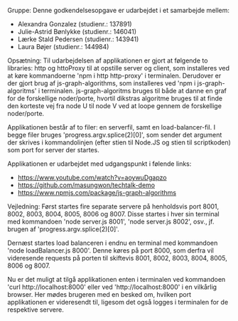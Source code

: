 Gruppe:
Denne godkendelsesopgave er udarbejdet i et samarbejde mellem:
- Alexandra Gonzalez (studienr.: 137891)
- Julie-Astrid Bønlykke (studienr.: 146041)
- Lærke Stald Pedersen (studienr.: 143941)
- Laura Bøjer (studienr.: 144984)

Opsætning:
Til udarbejdelsen af applikationen er gjort at følgende to libraries: http og httoProxy til at opstille server og client, som installeres ved at køre kommandoerne 'npm i http http-proxy' i terminalen. Derudover er der gjort brug af js-graph-algorithms, som installeres ved 'npm i js-graph-algoritms' i terminalen. js-graph-algoritms bruges til både at danne en graf for de forskellige noder/porte, hvortil dikstras algoritme bruges til at finde den korteste vej fra node U til node V ved at loope gennem de forskellige noder/porte.

Applikationen består af to filer: en serverfil, samt en load-balancer-fil. I begge filer bruges 'progress.argv.splice(2)[0]', som sender det argument der skrives i kommandolinjen (efter stien til Node.JS og stien til scriptkoden) som port for server der startes.

Applikationen er udarbejdet med udgangspunkt i følende links:
- https://www.youtube.com/watch?v=aoywuDgapzo
- https://github.com/masungwon/techtalk-demo
- https://www.npmjs.com/package/js-graph-algorithms

Vejledning:
Først startes fire separate servere på henholdsvis port 8001, 8002, 8003, 8004, 8005, 8006 og 8007. Disse startes i hver sin terminal med kommandoen 'node server.js 8001', 'node server.js 8002', osv., jf. brugen af 'progress.argv.splice(2)[0]'.

Dernæst startes load balanceren i endnu en terminal med kommandoen 'node loadBalancer.js 8000'. Denne køres på port 8000, som derfra vil videresende requests på porten til skiftevis 8001, 8002, 8003, 8004, 8005, 8006 og 8007.

Nu er det muligt at tilgå applikationen enten i terminalen ved kommandoen 'curl http://localhost:8000' eller  ved 'http://localhost:8000' i en vilkårlig browser. Her mødes brugeren med en besked om, hvilken port applikationen er videresendt til, ligesom det også logges i terminalen for de respektive servere.
